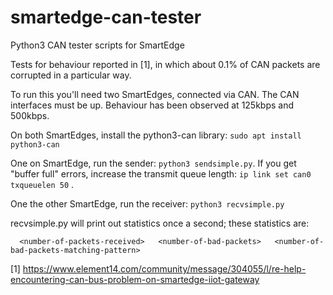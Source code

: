 # smartedge-can-tester
Python3 CAN tester scripts for SmartEdge

Tests for behaviour reported in [1], in which about 0.1% of CAN packets are corrupted in a particular way.

To run this you'll need two SmartEdges, connected via CAN.  The CAN interfaces must be up.  Behaviour has been observed at 125kbps and 500kbps.

On both SmartEdges, install the python3-can library: `sudo apt install python3-can`

One on SmartEdge, run the sender: `python3 sendsimple.py`.  If you get "buffer full" errors, increase the transmit queue length: `ip link set can0 txqueuelen 50` .

One the other SmartEdge, run the receiver: `python3 recvsimple.py`

recvsimple.py will print out statistics once a second; these statistics are:

```
  <number-of-packets-received>   <number-of-bad-packets>   <number-of-bad-packets-matching-pattern>
```

[1] https://www.element14.com/community/message/304055/l/re-help-encountering-can-bus-problem-on-smartedge-iiot-gateway
